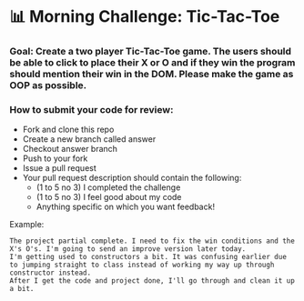 # 📊 Morning Challenge: Tic-Tac-Toe

### Goal: Create a two player Tic-Tac-Toe game. The users should be able to click to place their X or O and if they win the program should mention their win in the DOM. Please make the game as OOP as possible.

### How to submit your code for review:

- Fork and clone this repo
- Create a new branch called answer
- Checkout answer branch
- Push to your fork
- Issue a pull request
- Your pull request description should contain the following:
  - (1 to 5 no 3) I completed the challenge
  - (1 to 5 no 3) I feel good about my code
  - Anything specific on which you want feedback!

Example:
```
The project partial complete. I need to fix the win conditions and the X's O's. I'm going to send an improve version later today.
I'm getting used to constructors a bit. It was confusing earlier due to jumping straight to class instead of working my way up through constructor instead.
After I get the code and project done, I'll go through and clean it up a bit.
```
